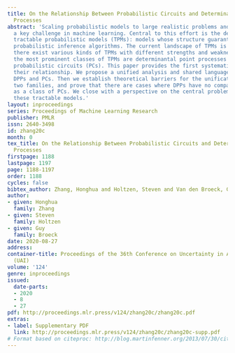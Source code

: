 ```yaml
---
title: On the Relationship Between Probabilistic Circuits and Determinantal Point
  Processes
abstract: 'Scaling probabilistic models to large realistic problems and datasets is
  a key challenge in machine learning. Central to this effort is the development of
  tractable probabilistic models (TPMs): models whose structure guarantees efficient
  probabilistic inference algorithms. The current landscape of TPMs is fragmented:
  there exist various kinds of TPMs with different strengths and weaknesses. Two of
  the most prominent classes of TPMs are determinantal point processes (DPPs) and
  probabilistic circuits (PCs). This paper provides the first systematic study of
  their relationship. We propose a unified analysis and shared language for discussing
  DPPs and PCs. Then we establish theoretical barriers for the unification of these
  two families, and prove that there are cases where DPPs have no compact representation
  as a class of PCs. We close with a perspective on the central problem of unifying
  these tractable models.'
layout: inproceedings
series: Proceedings of Machine Learning Research
publisher: PMLR
issn: 2640-3498
id: zhang20c
month: 0
tex_title: On the Relationship Between Probabilistic Circuits and Determinantal Point
  Processes
firstpage: 1188
lastpage: 1197
page: 1188-1197
order: 1188
cycles: false
bibtex_author: Zhang, Honghua and Holtzen, Steven and Van den Broeck, Guy
author:
- given: Honghua
  family: Zhang
- given: Steven
  family: Holtzen
- given: Guy
  family: Broeck
date: 2020-08-27
address: 
container-title: Proceedings of the 36th Conference on Uncertainty in Artificial Intelligence
  (UAI)
volume: '124'
genre: inproceedings
issued:
  date-parts:
  - 2020
  - 8
  - 27
pdf: http://proceedings.mlr.press/v124/zhang20c/zhang20c.pdf
extras:
- label: Supplementary PDF
  link: http://proceedings.mlr.press/v124/zhang20c/zhang20c-supp.pdf
# Format based on citeproc: http://blog.martinfenner.org/2013/07/30/citeproc-yaml-for-bibliographies/
---
```

